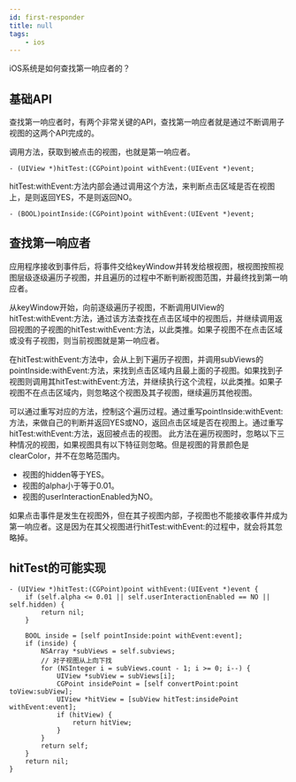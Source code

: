 ```yaml
---
id: first-responder
title: null
tags:
    - ios
---
```


<!--front-->
iOS系统是如何查找第一响应者的？

<!--back-->
## 基础API

查找第一响应者时，有两个非常关键的API，查找第一响应者就是通过不断调用子视图的这两个API完成的。

调用方法，获取到被点击的视图，也就是第一响应者。

```object-c
- (UIView *)hitTest:(CGPoint)point withEvent:(UIEvent *)event;
```

hitTest:withEvent:方法内部会通过调用这个方法，来判断点击区域是否在视图上，是则返回YES，不是则返回NO。

```object-c
- (BOOL)pointInside:(CGPoint)point withEvent:(UIEvent *)event;
```

## 查找第一响应者

应用程序接收到事件后，将事件交给keyWindow并转发给根视图，根视图按照视图层级逐级遍历子视图，并且遍历的过程中不断判断视图范围，并最终找到第一响应者。

从keyWindow开始，向前逐级遍历子视图，不断调用UIView的hitTest:withEvent:方法，通过该方法查找在点击区域中的视图后，并继续调用返回视图的子视图的hitTest:withEvent:方法，以此类推。如果子视图不在点击区域或没有子视图，则当前视图就是第一响应者。

在hitTest:withEvent:方法中，会从上到下遍历子视图，并调用subViews的pointInside:withEvent:方法，来找到点击区域内且最上面的子视图。如果找到子视图则调用其hitTest:withEvent:方法，并继续执行这个流程，以此类推。如果子视图不在点击区域内，则忽略这个视图及其子视图，继续遍历其他视图。

可以通过重写对应的方法，控制这个遍历过程。通过重写pointInside:withEvent:方法，来做自己的判断并返回YES或NO，返回点击区域是否在视图上。通过重写hitTest:withEvent:方法，返回被点击的视图。
此方法在遍历视图时，忽略以下三种情况的视图，如果视图具有以下特征则忽略。但是视图的背景颜色是clearColor，并不在忽略范围内。

* 视图的hidden等于YES。
* 视图的alpha小于等于0.01。
* 视图的userInteractionEnabled为NO。

如果点击事件是发生在视图外，但在其子视图内部，子视图也不能接收事件并成为第一响应者。这是因为在其父视图进行hitTest:withEvent:的过程中，就会将其忽略掉。

## hitTest的可能实现

```object-c
- (UIView *)hitTest:(CGPoint)point withEvent:(UIEvent *)event {
    if (self.alpha <= 0.01 || self.userInteractionEnabled == NO || self.hidden) {
        return nil;
    }
    
    BOOL inside = [self pointInside:point withEvent:event];
    if (inside) {
        NSArray *subViews = self.subviews;
        // 对子视图从上向下找
        for (NSInteger i = subViews.count - 1; i >= 0; i--) {
            UIView *subView = subViews[i];
            CGPoint insidePoint = [self convertPoint:point toView:subView];
            UIView *hitView = [subView hitTest:insidePoint withEvent:event];
            if (hitView) {
                return hitView;
            }
        }
        return self;
    }
    return nil;
}
```